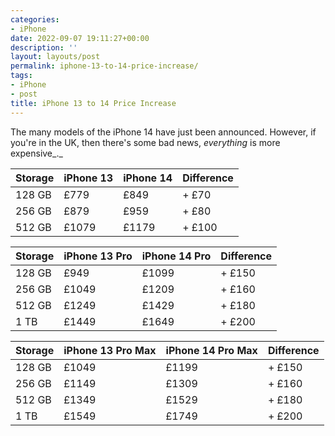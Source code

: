 ```yaml
---
categories:
- iPhone
date: 2022-09-07 19:11:27+00:00
description: ''
layout: layouts/post
permalink: iphone-13-to-14-price-increase/
tags:
- iPhone
- post
title: iPhone 13 to 14 Price Increase
---
```


The many models of the iPhone 14 have just been announced. However, if you're in the UK, then there's some bad news, _everything_ is more expensive_._

<table>
<thead>
<tr>
<th><strong>Storage</strong></th>
<th><strong>iPhone 13</strong></th>
<th><strong>iPhone 14</strong></th>
<th><strong>Difference</strong></th>
</tr>
</thead>
<tbody>
<tr>
<td>128 GB</td>
<td>£779</td>
<td>£849</td>
<td>+ £70</td>
</tr>
<tr>
<td>256 GB</td>
<td>£879</td>
<td>£959</td>
<td>+ £80</td>
</tr>
<tr>
<td>512 GB</td>
<td>£1079</td>
<td>£1179</td>
<td>+ £100</td>
</tr>
</tbody>
</table>



<table>
<thead>
<tr>
<th><strong>Storage</strong></th>
<th><strong>iPhone 13 Pro</strong></th>
<th><strong>iPhone 14 Pro</strong></th>
<th><strong>Difference</strong></th>
</tr>
</thead>
<tbody>
<tr>
<td>128 GB</td>
<td>£949</td>
<td>£1099</td>
<td>+ £150</td>
</tr>
<tr>
<td>256 GB</td>
<td>£1049</td>
<td>£1209</td>
<td>+ £160</td>
</tr>
<tr>
<td>512 GB</td>
<td>£1249</td>
<td>£1429</td>
<td>+ £180</td>
</tr>
<tr>
<td>1 TB</td>
<td>£1449</td>
<td>£1649</td>
<td>+ £200</td>
</tr>
</tbody>
</table>



<table>
<thead>
<tr>
<th><strong>Storage</strong></th>
<th><strong>iPhone 13 Pro Max</strong></th>
<th><strong>iPhone 14 Pro Max</strong></th>
<th><strong>Difference</strong></th>
</tr>
</thead>
<tbody>
<tr>
<td>128 GB</td>
<td>£1049</td>
<td>£1199</td>
<td>+ £150</td>
</tr>
<tr>
<td>256 GB</td>
<td>£1149</td>
<td>£1309</td>
<td>+ £160</td>
</tr>
<tr>
<td>512 GB</td>
<td>£1349</td>
<td>£1529</td>
<td>+ £180</td>
</tr>
<tr>
<td>1 TB</td>
<td>£1549</td>
<td>£1749</td>
<td>+ £200</td>
</tr>
</tbody>
</table>
